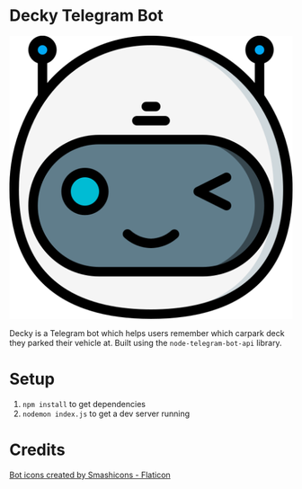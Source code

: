 # Decky Telegram Bot
![bot-image](assets/bot.png)

Decky is a Telegram bot which helps users remember which carpark deck they parked their vehicle at. Built using the `node-telegram-bot-api` library.

# Setup
1. `npm install` to get dependencies
2. `nodemon index.js` to get a dev server running

# Credits
<a href="https://www.flaticon.com/free-icons/bot" title="bot icons">Bot icons created by Smashicons - Flaticon</a>